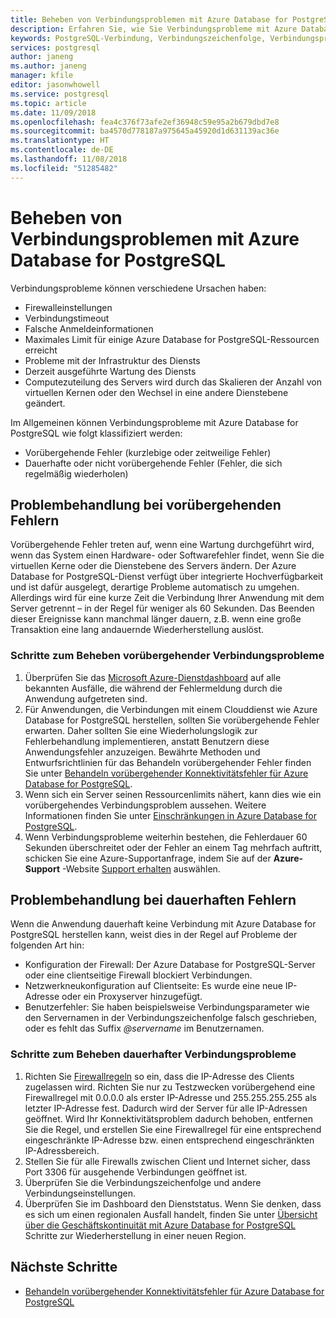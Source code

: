 ```yaml
---
title: Beheben von Verbindungsproblemen mit Azure Database for PostgreSQL | Microsoft-Dokumentation
description: Erfahren Sie, wie Sie Verbindungsprobleme mit Azure Database for PostgreSQL beheben.
keywords: PostgreSQL-Verbindung, Verbindungszeichenfolge, Verbindungsprobleme, vorübergehender Fehler, Verbindungsfehler
services: postgresql
author: janeng
ms.author: janeng
manager: kfile
editor: jasonwhowell
ms.service: postgresql
ms.topic: article
ms.date: 11/09/2018
ms.openlocfilehash: fea4c376f73afe2ef36948c59e95a2b679dbd7e8
ms.sourcegitcommit: ba4570d778187a975645a45920d1d631139ac36e
ms.translationtype: HT
ms.contentlocale: de-DE
ms.lasthandoff: 11/08/2018
ms.locfileid: "51285482"
---
```

# <a name="troubleshoot-connection-issues-to-azure-database-for-postgresql"></a>Beheben von Verbindungsproblemen mit Azure Database for PostgreSQL

Verbindungsprobleme können verschiedene Ursachen haben:

* Firewalleinstellungen
* Verbindungstimeout
* Falsche Anmeldeinformationen
* Maximales Limit für einige Azure Database for PostgreSQL-Ressourcen erreicht
* Probleme mit der Infrastruktur des Diensts
* Derzeit ausgeführte Wartung des Diensts
* Computezuteilung des Servers wird durch das Skalieren der Anzahl von virtuellen Kernen oder den Wechsel in eine andere Dienstebene geändert.

Im Allgemeinen können Verbindungsprobleme mit Azure Database for PostgreSQL wie folgt klassifiziert werden:

* Vorübergehende Fehler (kurzlebige oder zeitweilige Fehler)
* Dauerhafte oder nicht vorübergehende Fehler (Fehler, die sich regelmäßig wiederholen)

## <a name="troubleshoot-transient-errors"></a>Problembehandlung bei vorübergehenden Fehlern

Vorübergehende Fehler treten auf, wenn eine Wartung durchgeführt wird, wenn das System einen Hardware- oder Softwarefehler findet, wenn Sie die virtuellen Kerne oder die Dienstebene des Servers ändern. Der Azure Database for PostgreSQL-Dienst verfügt über integrierte Hochverfügbarkeit und ist dafür ausgelegt, derartige Probleme automatisch zu umgehen. Allerdings wird für eine kurze Zeit die Verbindung Ihrer Anwendung mit dem Server getrennt – in der Regel für weniger als 60 Sekunden. Das Beenden dieser Ereignisse kann manchmal länger dauern, z.B. wenn eine große Transaktion eine lang andauernde Wiederherstellung auslöst.

### <a name="steps-to-resolve-transient-connectivity-issues"></a>Schritte zum Beheben vorübergehender Verbindungsprobleme

1. Überprüfen Sie das [Microsoft Azure-Dienstdashboard](https://azure.microsoft.com/status) auf alle bekannten Ausfälle, die während der Fehlermeldung durch die Anwendung aufgetreten sind.
2. Für Anwendungen, die Verbindungen mit einem Clouddienst wie Azure Database for PostgreSQL herstellen, sollten Sie vorübergehende Fehler erwarten. Daher sollten Sie eine Wiederholungslogik zur Fehlerbehandlung implementieren, anstatt Benutzern diese Anwendungsfehler anzuzeigen. Bewährte Methoden und Entwurfsrichtlinien für das Behandeln vorübergehender Fehler finden Sie unter [Behandeln vorübergehender Konnektivitätsfehler für Azure Database for PostgreSQL](concepts-connectivity.md).
3. Wenn sich ein Server seinen Ressourcenlimits nähert, kann dies wie ein vorübergehendes Verbindungsproblem aussehen. Weitere Informationen finden Sie unter [Einschränkungen in Azure Database for PostgreSQL](concepts-limits.md).
4. Wenn Verbindungsprobleme weiterhin bestehen, die Fehlerdauer 60 Sekunden überschreitet oder der Fehler an einem Tag mehrfach auftritt, schicken Sie eine Azure-Supportanfrage, indem Sie auf der **Azure-Support** -Website [Support erhalten](https://azure.microsoft.com/support/options) auswählen.

## <a name="troubleshoot-persistent-errors"></a>Problembehandlung bei dauerhaften Fehlern

Wenn die Anwendung dauerhaft keine Verbindung mit Azure Database for PostgreSQL herstellen kann, weist dies in der Regel auf Probleme der folgenden Art hin:

* Konfiguration der Firewall: Der Azure Database for PostgreSQL-Server oder eine clientseitige Firewall blockiert Verbindungen.
* Netzwerkneukonfiguration auf Clientseite: Es wurde eine neue IP-Adresse oder ein Proxyserver hinzugefügt.
* Benutzerfehler: Sie haben beispielsweise Verbindungsparameter wie den Servernamen in der Verbindungszeichenfolge falsch geschrieben, oder es fehlt das Suffix *@servername* im Benutzernamen.

### <a name="steps-to-resolve-persistent-connectivity-issues"></a>Schritte zum Beheben dauerhafter Verbindungsprobleme

1. Richten Sie [Firewallregeln](howto-manage-firewall-using-portal.md) so ein, dass die IP-Adresse des Clients zugelassen wird. Richten Sie nur zu Testzwecken vorübergehend eine Firewallregel mit 0.0.0.0 als erster IP-Adresse und 255.255.255.255 als letzter IP-Adresse fest. Dadurch wird der Server für alle IP-Adressen geöffnet. Wird Ihr Konnektivitätsproblem dadurch behoben, entfernen Sie die Regel, und erstellen Sie eine Firewallregel für eine entsprechend eingeschränkte IP-Adresse bzw. einen entsprechend eingeschränkten IP-Adressbereich.
2. Stellen Sie für alle Firewalls zwischen Client und Internet sicher, dass Port 3306 für ausgehende Verbindungen geöffnet ist.
3. Überprüfen Sie die Verbindungszeichenfolge und andere Verbindungseinstellungen.
4. Überprüfen Sie im Dashboard den Dienststatus. Wenn Sie denken, dass es sich um einen regionalen Ausfall handelt, finden Sie unter [Übersicht über die Geschäftskontinuität mit Azure Database for PostgreSQL](concepts-business-continuity.md) Schritte zur Wiederherstellung in einer neuen Region.

## <a name="next-steps"></a>Nächste Schritte

* [Behandeln vorübergehender Konnektivitätsfehler für Azure Database for PostgreSQL](concepts-connectivity.md)
